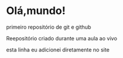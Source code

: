 # Olá,mundo!
 primeiro repositório de git e github


Reepositório criado  durante uma aula ao vivo

esta linha eu adicionei diretamente no site 
